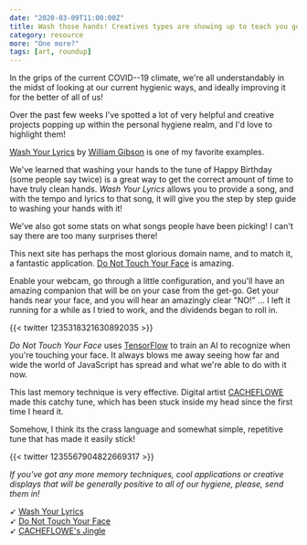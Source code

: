 ```yaml
---
date: "2020-03-09T11:00:00Z"
title: Wash those hands! Creatives types are showing up to teach you good hygiene.
category: resource
more: "One more?"
tags: [art, roundup]
---
```


In the grips of the current COVID--19 climate, we're all understandably in the midst of looking at our current hygienic ways, and ideally improving it for the better of all of us!

Over the past few weeks I've spotted a lot of very helpful and creative projects popping up within the personal hygiene realm, and I'd love to highlight them!

[Wash Your Lyrics](https://washyourlyrics.com/) by [William Gibson](https://twitter.com/neoncloth) is one of my favorite examples.

We've learned that washing your hands to the tune of Happy Birthday (some people say twice) is a great way to get the correct amount of time to have truly clean hands. *Wash Your Lyrics* allows you to provide a song, and with the tempo and lyrics to that song, it will give you the step by step guide to washing your hands with it!

We've also got some stats on what songs people have been picking! I can't say there are too many surprises there!

This next site has perhaps the most glorious domain name, and to match it, a fantastic application. [Do Not Touch Your Face](https://donottouchyourface.com/) is amazing.

Enable your webcam, go through a little configuration, and you'll have an amazing companion that will be on your case from the get-go. Get your hands near your face, and you will hear an amazingly clear "NO!" ... I left it running for a while as I tried to work, and the dividends began to roll in. 

{{< twitter 1235318321630892035 >}}

*Do Not Touch Your Face* uses [TensorFlow](https://www.tensorflow.org/js) to train an AI to recognize when you're touching your face. It always blows me away seeing how far and wide the world of JavaScript has spread and what we're able to do with it now.

<!--more-->

This last memory technique is very effective. Digital artist [CACHEFLOWE](https://twitter.com/cacheflowe) made this catchy tune, which has been stuck inside my head since the first time I heard it.

Somehow, I think its the crass language and somewhat simple, repetitive tune that has made it easily stick!

{{< twitter 1235567904822669317 >}}

*If you've got any more memory techniques, cool applications or creative displays that will be generally positive to all of our hygiene, please, send them in!*

➶ [Wash Your Lyrics](https://washyourlyrics.com/)  
➶ [Do Not Touch Your Face](https://donottouchyourface.com/)  
➶ [CACHEFLOWE's Jingle](https://twitter.com/cacheflowe/status/1235567904822669317)